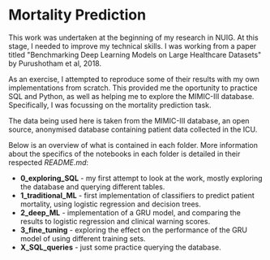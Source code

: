 # Mortality Prediction

This work was undertaken at the beginning of my research in NUIG. At this stage, I needed to improve my technical skills. I was working from a paper titled "Benchmarking Deep Learning Models on Large Healthcare Datasets" by Purushotham et al, 2018. 

As an exercise, I attempted to reproduce some of their results with my own implementations from scratch. This provided me the oportunity to practice SQL and Python, as well as helping me to explore the MIMIC-III database. Specifically, I was focussing on the mortality prediction task.

The data being used here is taken from the MIMIC-III database, an open source, anonymised database containing patient data collected in the ICU.

Below is an overview of what is contained in each folder. More information about the specifics of the notebooks in each folder is detailed in their respected *README.md*:
- **0_exploring_SQL** - my first attempt to look at the work, mostly exploring the database and querying different tables.
- **1_traditional_ML** - first implementation of classifiers to predict patient mortality, using logistic regression and decision trees.
- **2_deep_ML** - implementation of a GRU model, and comparing the results to logistic regression and clinical warning scores.
- **3_fine_tuning** - exploring the effect on the performance of the GRU model of using different training sets.
- **X_SQL_queries** - just some practice querying the database.
